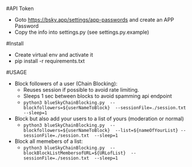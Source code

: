 #API Token
* Goto https://bsky.app/settings/app-passwords and create an APP Password
* Copy the info into settings.py (see settings.py.example)

#Install
* Create virtual env and activate it
* pip install -r requirements.txt

#USAGE
* Block followers of a user (Chain Blocking):
  * Reuses session if possible to avoid rate limiting.
  * Sleeps 1 sec between blocks to avoid spamming api endpoint
  * `python3 blueSkyChainBlocking.py  --blockfollowers=${userNameToBlock}  --sessionFile=./session.txt  --sleep=1`
* Block but also add your users to a list of yours (moderation or normal)
  * `python3 blueSkyChainBlocking.py  --blockfollowers=${userNameToBlock}  --list=${nameOfYourList} --sessionFile=./session.txt  --sleep=1`
* Block all memebers of a list:
  * `python3 blueSkyChainBlocking.py  --blockBlockListMembersofURL=${URLofList}  --sessionFile=./session.txt  --sleep=1`

